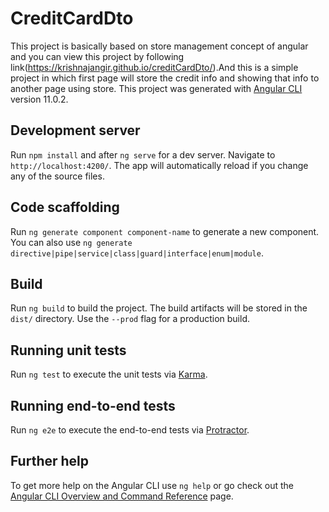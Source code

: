 # CreditCardDto
This project is basically based on store management concept of angular and you can view this project by following link(https://krishnajangir.github.io/creditCardDto/).And this is a simple project in which first page will store the credit info and showing that info to another page using store.
This project was generated with [Angular CLI](https://github.com/angular/angular-cli) version 11.0.2.

## Development server

Run `npm install` and after `ng serve` for a dev server. Navigate to `http://localhost:4200/`. The app will automatically reload if you change any of the source files.

## Code scaffolding

Run `ng generate component component-name` to generate a new component. You can also use `ng generate directive|pipe|service|class|guard|interface|enum|module`.

## Build

Run `ng build` to build the project. The build artifacts will be stored in the `dist/` directory. Use the `--prod` flag for a production build.

## Running unit tests

Run `ng test` to execute the unit tests via [Karma](https://karma-runner.github.io).

## Running end-to-end tests

Run `ng e2e` to execute the end-to-end tests via [Protractor](http://www.protractortest.org/).

## Further help

To get more help on the Angular CLI use `ng help` or go check out the [Angular CLI Overview and Command Reference](https://angular.io/cli) page.
